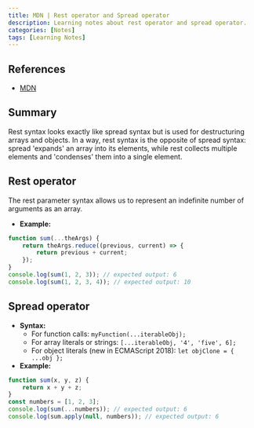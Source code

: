 ```yaml
---
title: MDN | Rest operator and Spread operator
description: Learning notes about rest operator and spread operator.
categories: [Notes] 
tags: [Learning Notes]
---
```


## References

- [MDN](https://developer.mozilla.org/en-US/)

## Summary

Rest syntax looks exactly like spread syntax but is used for destructuring arrays and objects. In a way, rest syntax is the opposite of spread syntax: spread 'expands' an array into its elements, while rest collects multiple elements and 'condenses' them into a single element.

## Rest operator

The rest parameter syntax allows us to represent an indefinite number of arguments as an array.

- **Example:**

```js
function sum(...theArgs) {
	return theArgs.reduce((previous, current) => {
		return previous + current;
	});
}
console.log(sum(1, 2, 3)); // expected output: 6
console.log(sum(1, 2, 3, 4)); // expected output: 10
```

## Spread operator

- **Syntax:**
  - For function calls: `myFunction(...iterableObj);`
  - For array literals or strings: `[...iterableObj, '4', 'five', 6];`
  - For object literals (new in ECMAScript 2018): `let objClone = { ...obj };`
- **Example:**

```js
function sum(x, y, z) {
	return x + y + z;
}
const numbers = [1, 2, 3];
console.log(sum(...numbers)); // expected output: 6
console.log(sum.apply(null, numbers)); // expected output: 6
```
